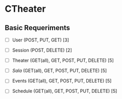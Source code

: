 # CTheater

## Basic Requeriments

* [ ] User (POST, PUT, GET) [3]
* [ ] Session (POST, DELETE) [2]
* [ ] Theater (GET(all), GET, POST, PUT, DELETE) [5]
* [ ] *Sala* (GET(all), GET, POST, PUT, DELETE) [5]

* [ ] Events (GET(all), GET, POST, PUT, DELETE) [5]
* [ ] Schedule (GET(all), GET,  POST, PUT, DELETE) [5]
